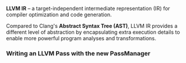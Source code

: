**LLVM IR** – a target-independent intermediate representation (IR) for compiler optimization and code generation.

Compared to Clang's **Abstract Syntax Tree (AST)**, LLVM IR provides a different level of abstraction by encapsulating extra execution details to enable more powerful program analyses and transformations.

### Writing an LLVM Pass with the new PassManager
